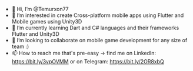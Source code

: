 - 👋 Hi, I’m @Temurxon77
- 👀 I’m interested in create Cross-platform mobile apps using Flutter and Mobile games using Unity3D
- 🌱 I’m currently learning Dart and C# languages and their frameworks Flutter and Unity3D
- 💞️ I’m looking to collaborate on mobile game development for any size of team :)  
- 📫 How to reach me that's pre-easy -> find me on LinkedIn: https://bit.ly/3vpOVMM or on Telegram: https://bit.ly/2OR8xbQ

<!---
Temurxon77/Temurxon77 is a ✨ special ✨ repository because its `README.md` (this file) appears on your GitHub profile.
You can click the Preview link to take a look at your changes.
--->
